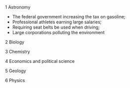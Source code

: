 1	Astronomy
   - The federal government increasing the tax on gasoline;
   - Professional athletes earning large salaries;
   - Requiring seat belts be used when driving;
   - Large corporations polluting the environment

2	Biology

3	Chemistry

4	Economics and political science

5	Geology

6	Physics

